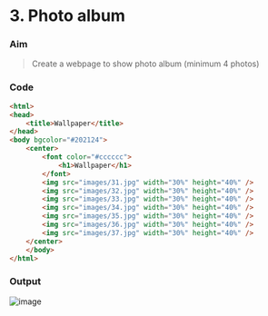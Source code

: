 # 3. Photo album

### Aim

> Create a webpage to show photo album (minimum 4 photos)

### Code

```html
<html>
<head>
    <title>Wallpaper</title>
</head>
<body bgcolor="#202124">
    <center>
        <font color="#cccccc">
            <h1>Wallpaper</h1>
        </font>
        <img src="images/31.jpg" width="30%" height="40%" />
        <img src="images/32.jpg" width="30%" height="40%" />
        <img src="images/33.jpg" width="30%" height="40%" />
        <img src="images/34.jpg" width="30%" height="40%" />
        <img src="images/35.jpg" width="30%" height="40%" />
        <img src="images/36.jpg" width="30%" height="40%" />
        <img src="images/37.jpg" width="30%" height="40%" />
    </center>
    </body>
</html>
```

### Output

![image]()
